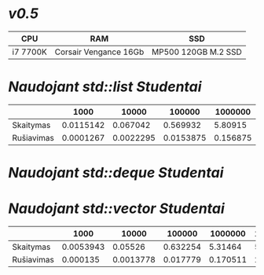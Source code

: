 # ***v0.5***

|      CPU      |      RAM      |      SSD      |
| ------------- | ------------- | ------------- |
|   i7 7700K    | Corsair Vengance 16Gb    |  MP500 120GB M.2 SSD   |


# ***Naudojant std::list Studentai***

|               |     1000      |     10000     |     100000    |    1000000    |    10000000   |
| ------------- | ------------- | ------------- | ------------- | ------------- | ------------- |
|   Skaitymas   |   0.0115142   |    0.067042   |    0.569932   |    5.80915    |    55.5959    |
|  Rušiavimas   |   0.0001267   |   0.0022295   |    0.0153875  |    0.156875   |    1.63222    |



# ***Naudojant std::deque Studentai***




# ***Naudojant std::vector Studentai***

|               |     1000      |     10000     |     100000    |    1000000    |    10000000   |
| ------------- | ------------- | ------------- | ------------- | ------------- | ------------- |
|   Skaitymas   |   0.0053943   |    0.05526    |    0.632254   |    5.31464    |    53.3137    |
|  Rušiavimas   |   0.000135    |   0.0013778   |    0.017779   |    0.170511   |    2.01797    |

